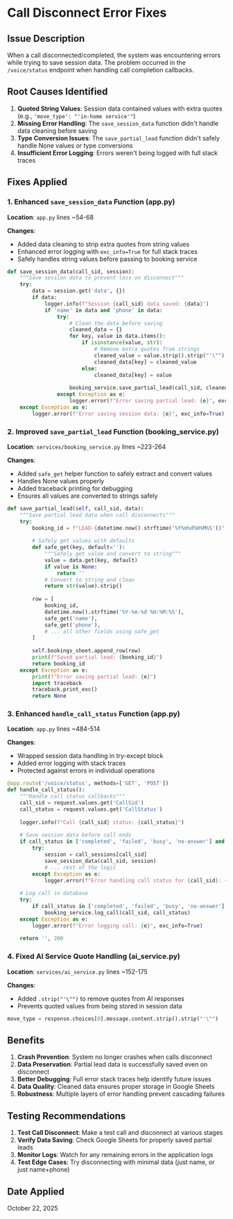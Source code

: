 # Call Disconnect Error Fixes

## Issue Description
When a call disconnected/completed, the system was encountering errors while trying to save session data. The problem occurred in the `/voice/status` endpoint when handling call completion callbacks.

## Root Causes Identified

1. **Quoted String Values**: Session data contained values with extra quotes (e.g., `'move_type': "'in-home service'"`)
2. **Missing Error Handling**: The `save_session_data` function didn't handle data cleaning before saving
3. **Type Conversion Issues**: The `save_partial_lead` function didn't safely handle None values or type conversions
4. **Insufficient Error Logging**: Errors weren't being logged with full stack traces

## Fixes Applied

### 1. Enhanced `save_session_data` Function (app.py)
**Location**: `app.py` lines ~54-68

**Changes**:
- Added data cleaning to strip extra quotes from string values
- Enhanced error logging with `exc_info=True` for full stack traces
- Safely handles string values before passing to booking service

```python
def save_session_data(call_sid, session):
    """Save session data to prevent loss on disconnect"""
    try:
        data = session.get('data', {})
        if data:
            logger.info(f"Session {call_sid} data saved: {data}")
            if 'name' in data and 'phone' in data:
                try:
                    # Clean the data before saving
                    cleaned_data = {}
                    for key, value in data.items():
                        if isinstance(value, str):
                            # Remove extra quotes from strings
                            cleaned_value = value.strip().strip("'\"")
                            cleaned_data[key] = cleaned_value
                        else:
                            cleaned_data[key] = value
                    
                    booking_service.save_partial_lead(call_sid, cleaned_data)
                except Exception as e:
                    logger.error(f"Error saving partial lead: {e}", exc_info=True)
    except Exception as e:
        logger.error(f"Error saving session data: {e}", exc_info=True)
```

### 2. Improved `save_partial_lead` Function (booking_service.py)
**Location**: `services/booking_service.py` lines ~223-264

**Changes**:
- Added `safe_get` helper function to safely extract and convert values
- Handles None values properly
- Added traceback printing for debugging
- Ensures all values are converted to strings safely

```python
def save_partial_lead(self, call_sid, data):
    """Save partial lead data when call disconnects"""
    try:
        booking_id = f"LEAD-{datetime.now().strftime('%Y%m%d%H%M%S')}"
        
        # Safely get values with defaults
        def safe_get(key, default=''):
            """Safely get value and convert to string"""
            value = data.get(key, default)
            if value is None:
                return ''
            # Convert to string and clean
            return str(value).strip()
        
        row = [
            booking_id,
            datetime.now().strftime('%Y-%m-%d %H:%M:%S'),
            safe_get('name'),
            safe_get('phone'),
            # ... all other fields using safe_get
        ]
        
        self.bookings_sheet.append_row(row)
        print(f"Saved partial lead: {booking_id}")
        return booking_id
    except Exception as e:
        print(f"Error saving partial lead: {e}")
        import traceback
        traceback.print_exc()
        return None
```

### 3. Enhanced `handle_call_status` Function (app.py)
**Location**: `app.py` lines ~484-514

**Changes**:
- Wrapped session data handling in try-except block
- Added error logging with stack traces
- Protected against errors in individual operations

```python
@app.route('/voice/status', methods=['GET', 'POST'])
def handle_call_status():
    """Handle call status callbacks"""
    call_sid = request.values.get('CallSid')
    call_status = request.values.get('CallStatus')
    
    logger.info(f"Call {call_sid} status: {call_status}")
    
    # Save session data before call ends
    if call_status in ['completed', 'failed', 'busy', 'no-answer'] and call_sid in call_sessions:
        try:
            session = call_sessions[call_sid]
            save_session_data(call_sid, session)
            # ... rest of the logic
        except Exception as e:
            logger.error(f"Error handling call status for {call_sid}: {e}", exc_info=True)
    
    # Log call in database
    try:
        if call_status in ['completed', 'failed', 'busy', 'no-answer']:
            booking_service.log_call(call_sid, call_status)
    except Exception as e:
        logger.error(f"Error logging call: {e}", exc_info=True)
    
    return '', 200
```

### 4. Fixed AI Service Quote Handling (ai_service.py)
**Location**: `services/ai_service.py` lines ~152-175

**Changes**:
- Added `.strip("'\"")` to remove quotes from AI responses
- Prevents quoted values from being stored in session data

```python
move_type = response.choices[0].message.content.strip().strip("'\"")
```

## Benefits

1. **Crash Prevention**: System no longer crashes when calls disconnect
2. **Data Preservation**: Partial lead data is successfully saved even on disconnect
3. **Better Debugging**: Full error stack traces help identify future issues
4. **Data Quality**: Cleaned data ensures proper storage in Google Sheets
5. **Robustness**: Multiple layers of error handling prevent cascading failures

## Testing Recommendations

1. **Test Call Disconnect**: Make a test call and disconnect at various stages
2. **Verify Data Saving**: Check Google Sheets for properly saved partial leads
3. **Monitor Logs**: Watch for any remaining errors in the application logs
4. **Test Edge Cases**: Try disconnecting with minimal data (just name, or just name+phone)

## Date Applied
October 22, 2025
